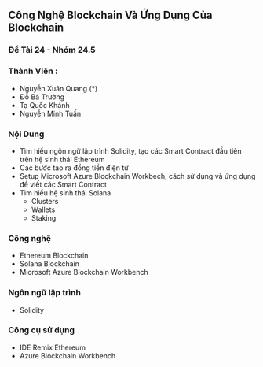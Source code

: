 ## Công Nghệ Blockchain Và Ứng Dụng Của Blockchain
### Đề Tài 24 - Nhóm 24.5
### Thành Viên :
  - Nguyễn Xuân Quang (*)
  - Đỗ Bá Trường
  - Tạ Quốc Khánh
  - Nguyễn Minh Tuấn
### Nội Dung
  - Tìm hiểu ngôn ngữ lập trình Solidity, tạo các Smart Contract đầu tiên trên hệ sinh thái Ethereum
  - Các bước tạo ra đồng tiền điện tử 
  - Setup Microsoft Azure Blockchain Workbech, cách sử dụng và ứng dụng để viết các Smart Contract
  - Tìm hiểu hệ sinh thái Solana
    - Clusters
    - Wallets
    - Staking 
### Công nghệ
  - Ethereum Blockchain
  - Solana Blockchain
  - Microsoft Azure Blockchain Workbench
### Ngôn ngữ lập trình
  - Solidity
### Công cụ sử dụng
  - IDE Remix Ethereum
  - Azure Blockchain Workbench

